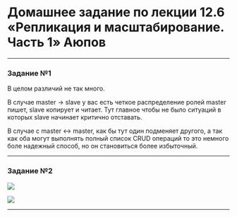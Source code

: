 
# Домашнее задание по лекции 12.6 «Репликация и масштабирование. Часть 1» Аюпов



---

### Задание №1 

В целом различий не так много.

В случае master -> slave у вас есть четкое распределение ролей master пишет, slave копирует и читает. Тут главное чтобы
не было ситуаций в которых slave начинает критично отставать.

В случае с master <-> master, как бы тут один подменяет другого, а так как оба могут выполнять полный список CRUD операций
то это немного боле надежный способ, но он становиться более избыточный.

---

### Задание №2

![](https://github.com/Ruin392/sys-pattern-homework/assets/53511812/d474a1d9-28c1-4e4c-8189-3784fd15476c)

![](assets/images/hw-55/hw-55-2-2.png)

---



